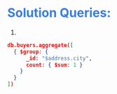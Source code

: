 <h1 style="color:#397ce7">Solution Queries:</h1>

1.

```json
db.buyers.aggregate([
  { $group: {
      _id: "$address.city",
      count: { $sum: 1 }
    }
  }
])
```
